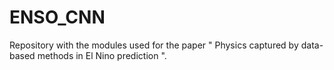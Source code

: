 # ENSO_CNN
Repository with the modules used for the paper " Physics captured by data-based methods in El Nino prediction ".
